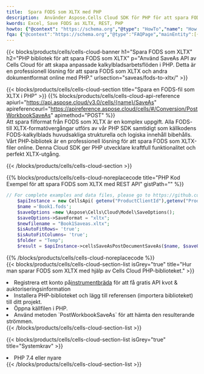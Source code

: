 ```yaml
---
title:  Spara FODS som XLTX med PHP
description:  Använder Aspose.Cells Cloud SDK för PHP för att spara FODS-formatfil som XLTX-formatfil.
kwords: Excel, Save FODS as XLTX, REST, PHP
howto: {"@context": "https://schema.org","@type": "HowTo","name": "How to save FODS as XLTX using the Cells Cloud PHP library.","description": "How to save FODS as XLTX using the Cells Cloud PHP library.","image": {"@type": "ImageObject"},"url": "/php/saveas/fods-to-xltx/","step": [{ "@type": "HowToStep","name": "How to save FODS as XLTX using the Cells Cloud PHP library. step 1", "image": {"@type": "ImageObject",},"url": "/php/saveas/fods-to-xltx/","text": "Register an account at <a href='https://dashboard.aspose.cloud/'>Dashboard</a> to get free API quota & authorization details",},{ "@type": "HowToStep","name": "How to save FODS as XLTX using the Cells Cloud PHP library. step 1", "image": {"@type": "ImageObject",},"url": "/php/saveas/fods-to-xltx/","text": "Install PHP library and add the reference (import the library) to your project.",},{ "@type": "HowToStep","name": "How to save FODS as XLTX using the Cells Cloud PHP library. step 1", "image": {"@type": "ImageObject",},"url": "/php/saveas/fods-to-xltx/","text": "Open the source file in PHP.",},{ "@type": "HowToStep","name": "How to save FODS as XLTX using the Cells Cloud PHP library. step 1", "image": {"@type": "ImageObject",},"url": "/php/saveas/fods-to-xltx/","text": "Use the `PostWorkbookSaveAs` method to retrieve the resulting stream.",}, ],"supply": {"@type": "HowToSupply","name": "document"},"tool": [{"@type": "HowToTool","name": "phpstorm, Visual Studio Code, Eclipse"},{"@type": "HowToTool","name": "Aspose Cells"}],"totalTime": "PT6M"}
fqa: {"@context":"https://schema.org","@type":"FAQPage","mainEntity":[{"@type":"Question","name":"Why save file as other formats file in C# using REST API?","acceptedAnswer":{"@type":"Answer","text":"Documents are encoded in many ways, and some files may be incompatible with the software you use. To open and read such files, just save them as appropriate file formats.<br/><ol><li>Install .NET SDK and add the reference (import the library) to your project.</li><li>Open the source file in C# using REST API.</li><li>Call the PostWorkbookSaveAsRequest() method, passing an output filename with required extension.</li><li>Get the result of save as a separate file.</li></ol>"}},{"@type":"Question","name":"What file formats can I save as with your C# library?","acceptedAnswer":{"@type":"Answer","text":"We support a variety of file formats for conversion using .NET library, including XLSX, Excel, xls , PDF, CSV, HTML, Markdown, XML, PNG, JPG, TIFF, Json, TXT and many more."}},{"@type":"Question","name":"What is the maximum allowed file size for conversion using this .NET library?","acceptedAnswer":{"@type":"Answer","text":"There are no file size limits for format conversions using .NET library."}}]}
---
```

{{< blocks/products/cells/cells-cloud-banner h1="Spara FODS som XLTX" h2="PHP bibliotek för att spara FODS som XLTX" p="Använd SaveAs API av Cells Cloud för att skapa anpassade kalkylbladsarbetsflöden i PHP. Detta är en professionell lösning för att spara FODS som XLTX och andra dokumentformat online med PHP." urlsection="saveas/fods-to-xltx/" >}}

{{< blocks/products/cells/cells-cloud-section title="Spara en FODS-fil som XLTX i PHP" >}}
{{% blocks/products/cells/cells-cloud-api-reference apiurl="https://api.aspose.cloud/v3.0/cells/{name}/SaveAs" apireferenceurl="https://apireference.aspose.cloud/cells/#/Conversion/PostWorkbookSaveAs" apimethod="POST" %}}
<br/>
Att spara filformat från FODS som XLTX är en komplex uppgift. Alla FODS- till XLTX-formatövergångar utförs av vår PHP SDK samtidigt som källkodens FODS-kalkylblads huvudsakliga strukturella och logiska innehåll bibehålls. Vårt PHP-bibliotek är en professionell lösning för att spara FODS som XLTX-filer online. Denna Cloud SDK ger PHP utvecklare kraftfull funktionalitet och perfekt XLTX-utgång.

{{< /blocks/products/cells/cells-cloud-section >}}

{{% blocks/products/cells/cells-cloud-noreplacecode title="PHP Kod Exempel för att spara FODS som XLTX med REST API" gistPath="" %}}
  
```php
// For complete examples and data files, please go to https://github.com/aspose-cells-cloud/aspose-cells-cloud-php/
    $apiInstance = new CellsApi( getenv("ProductClientId"),getenv("ProductClientSecret") );
    $name ='Book1.fods';
    $saveOptions =new \Aspose\Cells\Cloud\Model\SaveOptions();
    $saveOptions->SaveFormat = "xltx";
    $newfilename = "Book1Saveas.xltx";
    $isAutoFitRows= 'true';
    $isAutoFitColumns= 'true';
    $folder = "Temp";
    $result = $apiInstance->cellsSaveAsPostDocumentSaveAs($name, $saveOptions, $newfilename,$isAutoFitRows, $isAutoFitColumns, $folder);
```
  
{{% /blocks/products/cells/cells-cloud-noreplacecode %}}
<br/>
{{< blocks/products/cells/cells-cloud-section-list isGrey="true" title="Hur man sparar FODS som XLTX med hjälp av Cells Cloud PHP-biblioteket." >}}
<li> Registrera ett konto på<a href="https://dashboard.aspose.cloud/">instrumentbräda</a> för att få gratis API kvot & auktoriseringsinformation</li>
<li>Installera PHP-biblioteket och lägg till referensen (importera biblioteket) till ditt projekt.</li>
<li>Öppna källfilen i PHP.</li>
<li>Använd metoden `PostWorkbookSaveAs` för att hämta den resulterande strömmen.</li>
{{< /blocks/products/cells/cells-cloud-section-list >}}

{{< blocks/products/cells/cells-cloud-section-list isGrey="true" title="Systemkrav" >}}
<li>PHP 7.4 eller nyare</li>
{{< /blocks/products/cells/cells-cloud-section-list >}}
